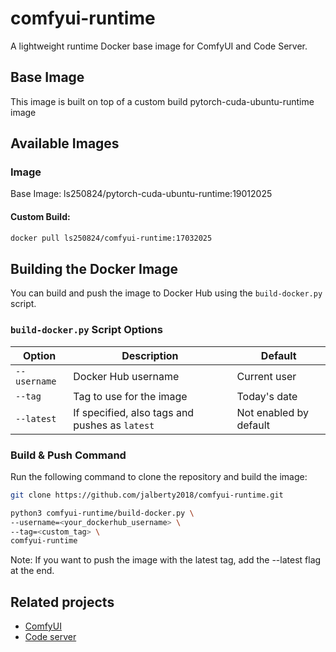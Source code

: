 # comfyui-runtime

A lightweight runtime Docker base image for ComfyUI and Code Server.

## Base Image

This image is built on top of a custom build pytorch-cuda-ubuntu-runtime image

## Available Images

### Image

Base Image: ls250824/pytorch-cuda-ubuntu-runtime:19012025

#### Custom Build: 

```bash
docker pull ls250824/comfyui-runtime:17032025
```

## Building the Docker Image

You can build and push the image to Docker Hub using the `build-docker.py` script.

### `build-docker.py` Script Options

| Option         | Description                                         | Default                |
|----------------|-----------------------------------------------------|------------------------|
| `--username`   | Docker Hub username                                 | Current user           |
| `--tag`        | Tag to use for the image                            | Today's date           |
| `--latest`     | If specified, also tags and pushes as `latest`      | Not enabled by default |

### Build & Push Command

Run the following command to clone the repository and build the image:

```bash
git clone https://github.com/jalberty2018/comfyui-runtime.git

python3 comfyui-runtime/build-docker.py \
--username=<your_dockerhub_username> \
--tag=<custom_tag> \ 
comfyui-runtime
```

Note: If you want to push the image with the latest tag, add the --latest flag at the end.

## Related projects

- [ComfyUI](https://github.com/comfyanonymous/ComfyUI)
- [Code server](https://github.com/coder/code-server)


